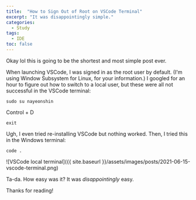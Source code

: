 ```yaml
---
title:  "How to Sign Out of Root on VSCode Terminal"
excerpt: "It was disappointingly simple."
categories:
  - Study
tags:
  - IDE
toc: false
---
```


Okay lol this is going to be the shortest and most simple post ever.

When launching VSCode, I was signed in as the root user by default. (I'm using Window Subsystem for Linux, for your information.) I googled for an hour to figure out how to switch to a local user, but these were all not successful in the VSCode terminal:

<code>sudo su nayeonshin</code>

Control + D

<code>exit</code>

Ugh, I even tried re-installing VSCode but nothing worked. Then, I tried this in the Windows terminal:

<code>code .</code>

![VSCode local terminal]({{ site.baseurl }}/assets/images/posts/2021-06-15-vscode-terminal.png)

Ta-da. How easy was it? It was *disappointingly* easy.

Thanks for reading!

